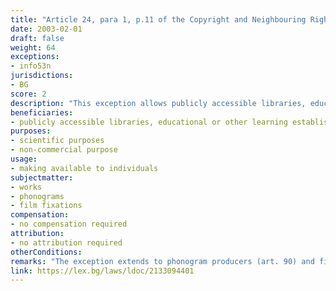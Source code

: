 ```yaml
---
title: "Article 24, para 1, p.11 of the Copyright and Neighbouring Rights Law (Член 24, ал.1, т.11 от Закона за авторското право и сродните му права)."
date: 2003-02-01
draft: false
weight: 64
exceptions:
- info53n
jurisdictions:
- BG
score: 2
description: "This exception allows publicly accessible libraries, educational or other learning establishments, museums and archive institutions, to grant access to individuals to works, located in their collections, under the condition, that it is done with scientific purposes and has no commercial purpose." 
beneficiaries:
- publicly accessible libraries, educational or other learning establishments, museums, and archive institutions
purposes: 
- scientific purposes 
- non-commercial purpose
usage:
- making available to individuals
subjectmatter:
- works
- phonograms
- film fixations
compensation:
- no compensation required
attribution: 
- no attribution required
otherConditions: 
remarks: "The exception extends to phonogram producers (art. 90) and film producers (art. 90v). There is no express reference for performers’ rights (art. 84) and broadcasting organizations (art. 93)."
link: https://lex.bg/laws/ldoc/2133094401
---
```

